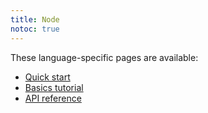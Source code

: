 ```yaml
---
title: Node
notoc: true
---
```


These language-specific pages are available:

- [Quick start](quickstart/)
- [Basics tutorial](basics/)
- [API reference](api)

